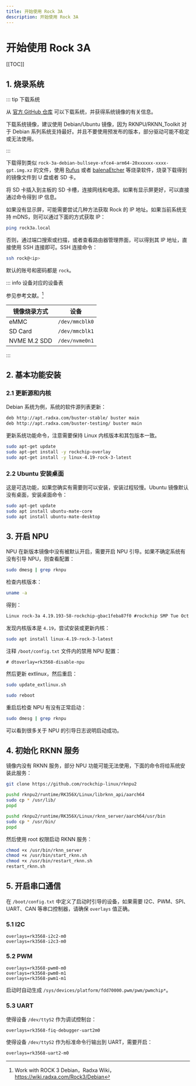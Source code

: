 ```yaml
---
title: 开始使用 Rock 3A
description: 开始使用 Rock 3A
---
```


# 开始使用 Rock 3A

[[TOC]]

## 1. 烧录系统

::: tip 下载系统

从 [官方 GitHub 仓库](https://github.com/radxa-build/rock-3a) 可以下载系统，并获得系统镜像的有关信息。

下载系统镜像，建议使用 Debian/Ubuntu 镜像，因为 RKNPU/RKNN_Toolkit 对于 Debian 系列系统支持最好。并且不要使用预发布的版本，部分驱动可能不稳定或无法使用。

:::

下载得到类似 `rock-3a-debian-bullseye-xfce4-arm64-20xxxxxx-xxxx-gpt.img.xz` 的文件，使用 [Rufus](https://rufus.ie/zh/) 或者 [balenaEtcher](https://www.balena.io/etcher/) 等烧录软件，烧录下载得到的镜像文件到 U 盘或者 SD 卡。

将 SD 卡插入到主板的 SD 卡槽，连接网线和电源。如果有显示屏更好，可以直接通过命令得到 IP 信息。

如果没有显示屏，可能需要尝试几种方法获取 Rock 的 IP 地址。如果当前系统支持 mDNS，则可以通过下面的方式获取 IP：

```bash
ping rock3a.local
```

否则，通过端口搜索或扫描，或者查看路由器管理界面，可以得到其 IP 地址，直接使用 SSH 连接即可。SSH 连接命令：

```bash
ssh rock@<ip>
```

默认的账号和密码都是 `rock`。

::: info 设备对应的设备表

参见参考文献。[^1]

[^1]: Work with ROCK 3 Debian，Radxa Wiki，<https://wiki.radxa.com/Rock3/Debian>

| 镜像烧录方式 | 设备           |
| ------------ | -------------- |
| eMMC         | `/dev/mmcblk0` |
| SD Card      | `/dev/mmcblk1` |
| NVME M.2 SDD | `/dev/nvme0n1` |

:::

## 2. 基本功能安装

### 2.1 更新源和内核

Debian 系统为例，系统的软件源列表更新：

```bash
deb http://apt.radxa.com/buster-stable/ buster main
deb http://apt.radxa.com/buster-testing/ buster main
```

更新系统功能命令，注意需要保持 Linux 内核版本和其包版本一致。

```bash
sudo apt-get update
sudo apt-get install -y rockchip-overlay
sudo apt-get install -y linux-4.19-rock-3-latest
```

### 2.2 Ubuntu 安装桌面

这是可选功能，如果您确实有需要则可以安装，安装过程较慢。Ubuntu 镜像默认没有桌面，安装桌面命令：

```bash
sudo apt-get update
sudo apt install ubuntu-mate-core
sudo apt install ubuntu-mate-desktop
```

## 3. 开启 NPU

NPU 在新版本镜像中没有被默认开启，需要开启 NPU 引导。如果不确定系统有没有引导 NPU，则查看配置：

```bash
sudo dmesg | grep rknpu
```

检查内核版本：

```bash
uname -a
```

得到：

```txt
Linux rock-3a 4.19.193-58-rockchip-gbac1feba87f0 #rockchip SMP Tue Oct 18 09:36:57 UTC 2022 aarch64 aarch64 aarch64 GNU/Linux
```

发现内核版本是 `4.19`，尝试安装或更新内核：

```bash
sudo apt install linux-4.19-rock-3-latest
```

注释 `/boot/config.txt` 文件内的禁用 NPU 配置：

```properties
# dtoverlay=rk3568-disable-npu
```

然后更新 extlinux，然后重启：

```bash
sudo update_extlinux.sh

sudo reboot
```

重启后检查 NPU 有没有正常启动：

```bash
sudo dmesg | grep rknpu
```

可以看到很多关于 NPU 的引导日志说明启动成功。

## 4. 初始化 RKNN 服务

镜像内没有 RKNN 服务，部分 NPU 功能可能无法使用，下面的命令将给系统安装此服务：

```bash
git clone https://github.com/rockchip-linux/rknpu2

pushd rknpu2/runtime/RK356X/Linux/librknn_api/aarch64
sudo cp * /usr/lib/
popd

pushd rknpu2/runtime/RK356X/Linux/rknn_server/aarch64/usr/bin
sudo cp * /usr/bin/
popd
```

然后使用 root 权限启动 RKNN 服务：

```bash
chmod +x /usr/bin/rknn_server
chmod +x /usr/bin/start_rknn.sh
chmod +x /usr/bin/restart_rknn.sh
restart_rknn.sh
```

## 5. 开启串口通信

在 `/boot/config.txt` 中定义了启动时引导的设备，如果需要 I2C、PWM、SPI、UART、CAN 等串口控制器，请确保 `overlays` 值正确。

### 5.1 I2C

```properties
overlays=rk3568-i2c2-m0
overlays=rk3568-i2c3-m0
```

### 5.2 PWM

```properties
overlays=rk3568-pwm0-m0
overlays=rk3568-pwm0-m1
overlays=rk3568-pwm1-m1
```

启动时自动生成 `/sys/devices/platform/fdd70000.pwm/pwm/pwmchip*`。

### 5.3 UART

使得设备 `/dev/ttyS2` 作为调试控制台：

```properties
overlays=rk3568-fiq-debugger-uart2m0
```

使得设备 `/dev/ttyS2` 作为标准命令行输出到 UART，需要开启：

```properties
overlays=rk3568-uart2-m0
```
